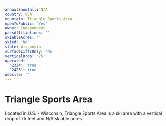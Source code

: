 ```yaml
---
annualSnowfall: N/A
country: USA
mountain: Triangle Sports Area
openToPublic: 'Yes'
owner: Independent
passAffiliations: ''
skiableAcres: ''
skied: 'No'
state: Wisconsin
surfaceLiftsOnly: 'No'
verticalDrop: '75'
operated:
  '2324': true
  '2425': true
website: ''
---
```



# Triangle Sports Area

Located in U.S. - Wisconsin, Triangle Sports Area is a ski area with a vertical drop of 75 feet and N/A skiable acres.
